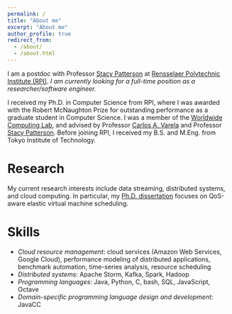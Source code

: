 ```yaml
---
permalink: /
title: "About me"
excerpt: "About me"
author_profile: true
redirect_from: 
  - /about/
  - /about.html
---
```


I am a postdoc with Professor [Stacy Patterson](http://www.cs.rpi.edu/~pattes3/) at [Rensselaer Polytechnic Institute (RPI)](http://www.rpi.edu/). 
*I am currently looking for a full-time position as a researcher/software engineer.*

I received my Ph.D. in Computer Science from RPI, where I was awarded with the Robert McNaughton Prize for outstanding performance as a graduate student in Computer Science. I was a member of the [Worldwide Computing Lab](http://wcl.cs.rpi.edu), and advised by Professor [Carlos A. Varela](http://www.cs.rpi.edu/~cvarela/) and Professor [Stacy Patterson](http://www.cs.rpi.edu/~pattes3/).
Before joining RPI, I received my B.S. and M.Eng. from Tokyo Institute of Technology.


Research
======
My current research interests include data streaming, distributed systems, and cloud computing. 
In particular, my [Ph.D. dissertation](publications/dissertation-imais.pdf) focuses on QoS-aware elastic virtual machine scheduling.


Skills
======
- *Cloud resource management*: cloud services (Amazon Web Services, Google Cloud), 
  performance modeling of distributed applications, benchmark automation, time-series analysis,
  resource scheduling
- *Distributed systems*: Apache Storm, Kafka, Spark, Hadoop
- *Programming languages*: Java, Python, C, bash, SQL, JavaScript, Octave
- *Domain-specific programming language design and development*: JavaCC
    

